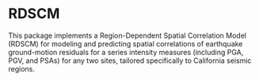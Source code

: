 # RDSCM
This package implements a Region-Dependent Spatial Correlation Model (RDSCM) for modeling and predicting spatial correlations of earthquake ground-motion residuals for a series intensity measures (including PGA, PGV, and PSAs) for any two sites, tailored specifically to California seismic regions.
